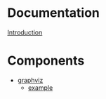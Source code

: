 # Documentation

[Introduction](README.md)

# Components

- [graphviz](graphviz/graphviz.md)
  - [example](graphviz/example.md)
